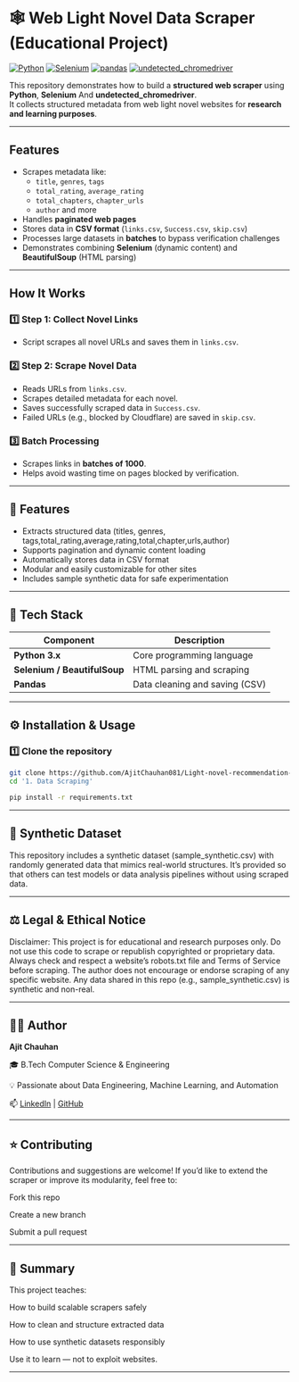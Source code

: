 # 🕸️ Web Light Novel Data Scraper (Educational Project)

[![Python](https://img.shields.io/badge/Python-3.11-blue)](https://www.python.org/)
[![Selenium](https://img.shields.io/badge/Selenium-WebDriver-orange)](https://www.selenium.dev/)
[![pandas](https://img.shields.io/badge/pandas-2.1.0-blue)](https://pandas.pydata.org/)
[![undetected_chromedriver](https://img.shields.io/badge/undetected--chromedriver-latest-lightgrey)](https://pypi.org/project/undetected-chromedriver/)


This repository demonstrates how to build a **structured web scraper** using **Python**, **Selenium** And **undetected_chromedriver**.  
It collects structured metadata from web light novel websites for **research and learning purposes**.

---

## Features

- Scrapes metadata like:
  - `title`, `genres`, `tags`
  - `total_rating`, `average_rating`
  - `total_chapters`, `chapter_urls`
  - `author` and more
- Handles **paginated web pages**
- Stores data in **CSV format** (`links.csv`, `Success.csv`, `skip.csv`)
- Processes large datasets in **batches** to bypass verification challenges
- Demonstrates combining **Selenium** (dynamic content) and **BeautifulSoup** (HTML parsing)

---

## How It Works

### 1️⃣ Step 1: Collect Novel Links
- Script scrapes all novel URLs and saves them in `links.csv`.

### 2️⃣ Step 2: Scrape Novel Data
- Reads URLs from `links.csv`.
- Scrapes detailed metadata for each novel.
- Saves successfully scraped data in `Success.csv`.
- Failed URLs (e.g., blocked by Cloudflare) are saved in `skip.csv`.

### 3️⃣ Batch Processing
- Scrapes links in **batches of 1000**.
- Helps avoid wasting time on pages blocked by verification.

---

## 🚀 Features

- Extracts structured data (titles, genres, tags,total_rating,average,rating,total,chapter,urls,author)
- Supports pagination and dynamic content loading
- Automatically stores data in CSV format
- Modular and easily customizable for other sites
- Includes sample synthetic data for safe experimentation

---

## 🧠 Tech Stack

| Component | Description |
|------------|-------------|
| **Python 3.x** | Core programming language |
| **Selenium / BeautifulSoup** | HTML parsing and scraping |
| **Pandas** | Data cleaning and saving (CSV) |

---

## ⚙️ Installation & Usage

### 1️⃣ Clone the repository
```bash
git clone https://github.com/AjitChauhan081/Light-novel-recommendation-system.git
cd '1. Data Scraping'

pip install -r requirements.txt
```
---
##  🧪 Synthetic Dataset

This repository includes a synthetic dataset (sample_synthetic.csv) with randomly generated data that mimics real-world 
structures.
It’s provided so that others can test models or data analysis pipelines without using scraped data.

---

## ⚖️ Legal & Ethical Notice

Disclaimer:
This project is for educational and research purposes only.
Do not use this code to scrape or republish copyrighted or proprietary data.
Always check and respect a website’s robots.txt file and Terms of Service before scraping.
The author does not encourage or endorse scraping of any specific website.
Any data shared in this repo (e.g., sample_synthetic.csv) is synthetic and non-real.

---

## 🧑‍💻 Author

**Ajit Chauhan**

🎓 B.Tech Computer Science & Engineering

💡 Passionate about Data Engineering, Machine Learning, and Automation

📫 [LinkedIn](https://www.linkedin.com/in/ajitchauhan081) | [GitHub](https://github.com/AjitChauhan081)

---

## ⭐ Contributing

Contributions and suggestions are welcome!
If you’d like to extend the scraper or improve its modularity, feel free to:

Fork this repo

Create a new branch

Submit a pull request

---

## 🧭 Summary

This project teaches:

How to build scalable scrapers safely

How to clean and structure extracted data

How to use synthetic datasets responsibly

Use it to learn — not to exploit websites.

---

